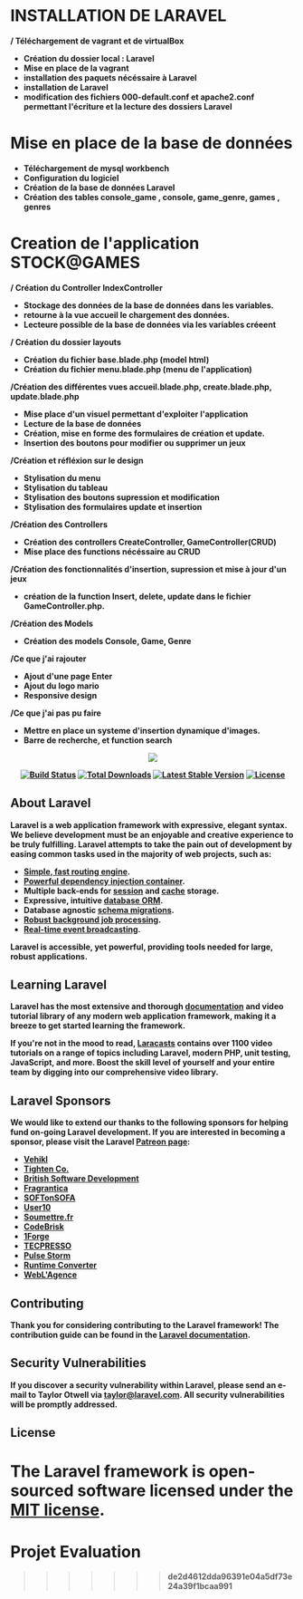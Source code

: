 <h1>INSTALLATION DE LARAVEL</h1>

<b>/ Téléchargement de vagrant et de virtualBox

   - Création du dossier local : Laravel
   - Mise en place de la vagrant
   - installation des paquets nécéssaire à Laravel
   - installation de Laravel
   - modification des fichiers 000-default.conf et apache2.conf 
     permettant l'écriture et la lecture des dossiers Laravel


<h1>Mise en place de la base de données</h1>

   - Téléchargement de mysql workbench
   - Configuration du logiciel
   - Création de la base de données Laravel
   - Création des tables console_game , console, game_genre, games , genres


<h1> Creation de l'application STOCK@GAMES</h1>


/ Création du Controller IndexController
    
   - Stockage des données de la base de données dans les variables.
   - retourne à la vue accueil le chargement des données.
   - Lecteure possible de la base de données via les variables créeent
    
/ Création du dossier layouts 

   - Création du fichier base.blade.php  (model html)
   - Création du fichier menu.blade.php  (menu de l'application)
    
    
/Création des différentes vues accueil.blade.php, create.blade.php, update.blade.php

   - Mise place d'un visuel permettant d'exploiter l'application
   - Lecture de la base de données
   - Création, mise en forme des formulaires de création et update.
   - Insertion des boutons pour modifier ou supprimer un jeux
   
/Création et réfléxion sur le design

   - Stylisation du menu
   - Stylisation du tableau
   - Stylisation des boutons supression et modification
   - Stylisation des formulaires update et insertion
 
   
/Création des Controllers

   - Création des controllers CreateController, GameController(CRUD)
   - Mise place des functions nécéssaire au CRUD

/Création des fonctionnalités d'insertion, supression et mise à jour d'un jeux

   - création de la function Insert, delete, update dans le fichier GameController.php.
   
   
/Création des Models

   - Création des models Console, Game, Genre
   

/Ce que j'ai rajouter

   - Ajout d'une page Enter
   - Ajout du logo mario
   - Responsive design

/Ce que j'ai pas pu faire
    
   - Mettre en place un systeme d'insertion dynamique d'images.
   - Barre de recherche, et function search
  


   



<p align="center"><img src="https://laravel.com/assets/img/components/logo-laravel.svg"></p>

<p align="center">
<a href="https://travis-ci.org/laravel/framework"><img src="https://travis-ci.org/laravel/framework.svg" alt="Build Status"></a>
<a href="https://packagist.org/packages/laravel/framework"><img src="https://poser.pugx.org/laravel/framework/d/total.svg" alt="Total Downloads"></a>
<a href="https://packagist.org/packages/laravel/framework"><img src="https://poser.pugx.org/laravel/framework/v/stable.svg" alt="Latest Stable Version"></a>
<a href="https://packagist.org/packages/laravel/framework"><img src="https://poser.pugx.org/laravel/framework/license.svg" alt="License"></a>
</p>

## About Laravel

Laravel is a web application framework with expressive, elegant syntax. We believe development must be an enjoyable and creative experience to be truly fulfilling. Laravel attempts to take the pain out of development by easing common tasks used in the majority of web projects, such as:

- [Simple, fast routing engine](https://laravel.com/docs/routing).
- [Powerful dependency injection container](https://laravel.com/docs/container).
- Multiple back-ends for [session](https://laravel.com/docs/session) and [cache](https://laravel.com/docs/cache) storage.
- Expressive, intuitive [database ORM](https://laravel.com/docs/eloquent).
- Database agnostic [schema migrations](https://laravel.com/docs/migrations).
- [Robust background job processing](https://laravel.com/docs/queues).
- [Real-time event broadcasting](https://laravel.com/docs/broadcasting).

Laravel is accessible, yet powerful, providing tools needed for large, robust applications.

## Learning Laravel

Laravel has the most extensive and thorough [documentation](https://laravel.com/docs) and video tutorial library of any modern web application framework, making it a breeze to get started learning the framework.

If you're not in the mood to read, [Laracasts](https://laracasts.com) contains over 1100 video tutorials on a range of topics including Laravel, modern PHP, unit testing, JavaScript, and more. Boost the skill level of yourself and your entire team by digging into our comprehensive video library.

## Laravel Sponsors

We would like to extend our thanks to the following sponsors for helping fund on-going Laravel development. If you are interested in becoming a sponsor, please visit the Laravel [Patreon page](http://patreon.com/taylorotwell):

- **[Vehikl](https://vehikl.com/)**
- **[Tighten Co.](https://tighten.co)**
- **[British Software Development](https://www.britishsoftware.co)**
- [Fragrantica](https://www.fragrantica.com)
- [SOFTonSOFA](https://softonsofa.com/)
- [User10](https://user10.com)
- [Soumettre.fr](https://soumettre.fr/)
- [CodeBrisk](https://codebrisk.com)
- [1Forge](https://1forge.com)
- [TECPRESSO](https://tecpresso.co.jp/)
- [Pulse Storm](http://www.pulsestorm.net/)
- [Runtime Converter](http://runtimeconverter.com/)
- [WebL'Agence](https://weblagence.com/)

## Contributing

Thank you for considering contributing to the Laravel framework! The contribution guide can be found in the [Laravel documentation](http://laravel.com/docs/contributions).

## Security Vulnerabilities

If you discover a security vulnerability within Laravel, please send an e-mail to Taylor Otwell via [taylor@laravel.com](mailto:taylor@laravel.com). All security vulnerabilities will be promptly addressed.

## License

The Laravel framework is open-sourced software licensed under the [MIT license](http://opensource.org/licenses/MIT).
=======
# Projet Evaluation
>>>>>>> de2d4612dda96391e04a5df73e24a39f1bcaa991
